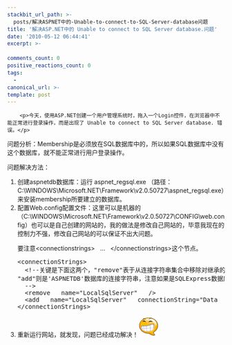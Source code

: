 ```yaml
---
stackbit_url_path: >-
  posts/解决ASPNET中的-Unable-to-connect-to-SQL-Server-database问题
title: '解决ASP.NET中的 Unable to connect to SQL Server database.问题'
date: '2010-05-12 06:44:41'
excerpt: >-
  
comments_count: 0
positive_reactions_count: 0
tags: 
  - 
canonical_url: >-
template: post
---
```


        <p>今天，使用ASP.NET创建一个用户管理系统时，拖入一个Login控件，在浏览器中不能正常进行登录操作，而是出现了 Unable to connect to SQL Server database. 错误。</p>
<p>问题分析：Membership是必须放在SQL数据库中的，所以如果SQL数据库中没有这个数据库，就不能正常进行用户登录操作。</p>
<p>问题解决方法：</p>
<ol>
    <li>创建aspnetdb数据库：运行   aspnet_regsql.exe （路径：C:\WINDOWS\Microsoft.NET\Framework\v2.0.50727\aspnet_regsql.exe）   来安装membership所要建立的数据库。</li>
    <li>配置Web.config配置文件：这里可以是机器的（C:\WINDOWS\Microsoft.NET\Framework\v2.0.50727\CONFIG\web.config）也可以是自己创建的网站的，我的做法是修改自己网站的，毕意我现在的控制力不强，修改自己网站的可以保证不出大问题。
    <p>要注意&lt;connectionstrings&gt; &nbsp; ... &nbsp; &lt;/connectionstrings&gt;这个节点。</p>
    <pre class="brush: xml">&lt;connectionStrings&gt;
  &lt;!--关键是下面这两个，"remove"表于从连接字符串集合中移除对继承的连接字符串的引用。
"add"则是'ASPNETDB'数据库的连接字符串，注意如果是SQLExpress数据库则Data Source＝（local)\SQLExpress
  --&gt;
  &lt;remove   name="LocalSqlServer"   /&gt;
  &lt;add   name="LocalSqlServer"   connectionString="Data   Source=localhost;Initial   Catalog=aspnetdb;Integrated   Security=True" providerName="System.Data.SqlClient"   /&gt;
&lt;/connectionStrings&gt;
</pre>
    </li>
    <li>重新运行网站，就发现，问题已经成功解决！<img alt="" src="https://raw.githubusercontent.com/Jeff-Tian/blogengine.net/master/Source/BlogEngine/BlogEngine.NET/App_Data/files/image_184.png"></li>
</ol>
<p>&nbsp;</p>
      